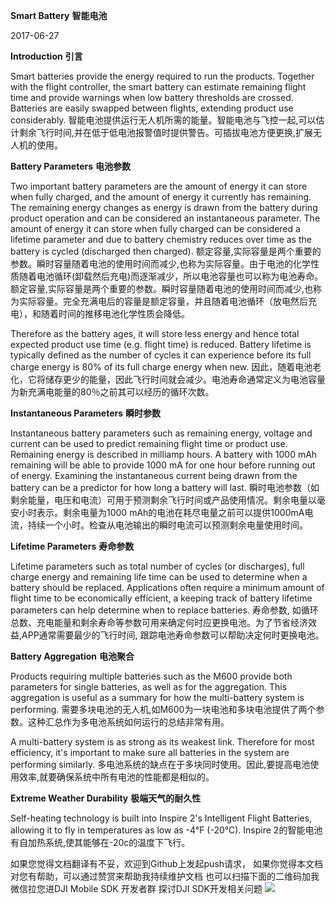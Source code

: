 **Smart Battery**
**智能电池**

2017-06-27

**Introduction**
**引言**

Smart batteries provide the energy required to run the products. Together with the flight controller, the smart battery can estimate remaining flight time and provide warnings when low battery thresholds are crossed. Batteries are easily swapped between flights, extending product use considerably.
智能电池提供运行无人机所需的能量。智能电池与飞控一起,可以估计剩余飞行时间,并在低于低电池报警值时提供警告。可插拔电池方便更换,扩展无人机的使用。

**Battery Parameters**
**电池参数**

Two important battery parameters are the amount of energy it can store when fully charged, and the amount of energy it currently has remaining. The remaining energy changes as energy is drawn from the battery during product operation and can be considered an instantaneous parameter. The amount of energy it can store when fully charged can be considered a lifetime parameter and due to battery chemistry reduces over time as the battery is cycled (discharged then charged).
额定容量,实际容量是两个重要的参数。瞬时容量随着电池的使用时间而减少,也称为实际容量。由于电池的化学性质随着电池循环(卸载然后充电)而逐渐减少，所以电池容量也可以称为电池寿命。
额定容量,实际容量是两个重要的参数。瞬时容量随着电池的使用时间而减少,也称为实际容量。完全充满电后的容量是额定容量，并且随着电池循环（放电然后充电），和随着时间的推移电池化学性质会降低。

Therefore as the battery ages, it will store less energy and hence total expected product use time (e.g. flight time) is reduced. Battery lifetime is typically defined as the number of cycles it can experience before its full charge energy is 80% of its full charge energy when new.
因此，随着电池老化，它将储存更少的能量，因此飞行时间就会减少。电池寿命通常定义为电池容量为新充满电能量的80％之前其可以经历的循环次数。

**Instantaneous Parameters**
**瞬时参数**

Instantaneous battery parameters such as remaining energy, voltage and current can be used to predict remaining flight time or product use. Remaining energy is described in milliamp hours. A battery with 1000 mAh remaining will be able to provide 1000 mA for one hour before running out of energy. Examining the instantaneous current being drawn from the battery can be a predictor for how long a battery will last.
瞬时电池参数（如剩余能量，电压和电流）可用于预测剩余飞行时间或产品使用情况。剩余电量以毫安小时表示。剩余电量为1000 mAh的电池在耗尽电量之前可以提供1000mA电流，持续一个小时。检查从电池输出的瞬时电流可以预测剩余电量使用时间。

**Lifetime Parameters**
**寿命参数**

Lifetime parameters such as total number of cycles (or discharges), full charge energy and remaining life time can be used to determine when a battery should be replaced. Applications often require a minimum amount of flight time to be economically efficient, a keeping track of battery lifetime parameters can help determine when to replace batteries.
寿命参数, 如循环总数、充电能量和剩余寿命等参数可用来确定何时应更换电池。为了节省经济效益,APP通常需要最少的飞行时间, 跟踪电池寿命参数可以帮助决定何时更换电池。

**Battery Aggregation**
**电池聚合**

Products requiring multiple batteries such as the M600 provide both parameters for single batteries, as well as for the aggregation. This aggregation is useful as a summary for how the multi-battery system is performing.
需要多块电池的无人机,如M600为一块电池和多块电池提供了两个参数。这种汇总作为多电池系统如何运行的总结非常有用。

A multi-battery system is as strong as its weakest link. Therefore for most efficiency, it's important to make sure all batteries in the system are performing similarly.
多电池系统的缺点在于多块同时使用。因此,要提高电池使用效率,就要确保系统中所有电池的性能都是相似的。

**Extreme Weather Durability**
**极端天气的耐久性**

Self-heating technology is built into Inspire 2's Intelligent Flight Batteries, allowing it to fly in temperatures as low as -4°F (-20°C).
Inspire 2的智能电池有自加热系统,使其能够在-20c的温度下飞行。


如果您觉得文档翻译有不妥，欢迎到Github上发起push请求，
如果你觉得本文档对您有帮助，可以通过赞赏来帮助我持续维护文档
也可以扫描下面的二维码加我微信拉您进DJI Mobile SDK 开发者群 探讨DJI SDK开发相关问题
![](images/20180303_092058.jpg)